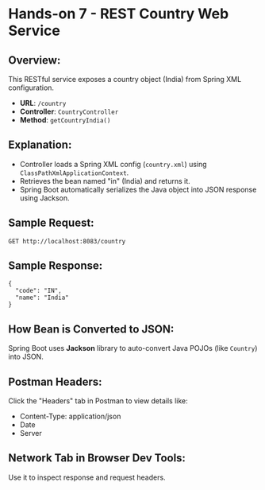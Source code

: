 
# Hands-on 7 - REST Country Web Service

## Overview:
This RESTful service exposes a country object (India) from Spring XML configuration.

- **URL**: `/country`
- **Controller**: `CountryController`
- **Method**: `getCountryIndia()`

## Explanation:
- Controller loads a Spring XML config (`country.xml`) using `ClassPathXmlApplicationContext`.
- Retrieves the bean named "in" (India) and returns it.
- Spring Boot automatically serializes the Java object into JSON response using Jackson.

## Sample Request:
`GET http://localhost:8083/country`

## Sample Response:
```
{
  "code": "IN",
  "name": "India"
}
```

## How Bean is Converted to JSON:
Spring Boot uses **Jackson** library to auto-convert Java POJOs (like `Country`) into JSON.

## Postman Headers:
Click the "Headers" tab in Postman to view details like:
- Content-Type: application/json
- Date
- Server

## Network Tab in Browser Dev Tools:
Use it to inspect response and request headers.
